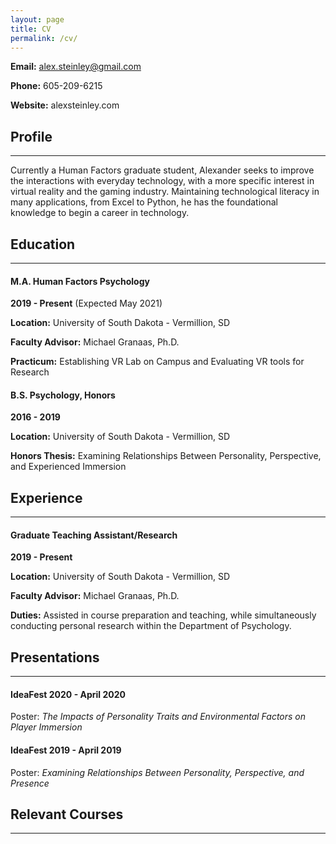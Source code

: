 ```yaml
---
layout: page
title: CV
permalink: /cv/
---
```


**Email:** alex.steinley@gmail.com

**Phone:** 605-209-6215

**Website:** alexsteinley.com 

## Profile

------

Currently a Human Factors graduate student, Alexander seeks to improve the interactions with everyday technology, with a more specific interest in virtual reality and the gaming industry. Maintaining technological literacy in many applications, from Excel to Python, he has the foundational knowledge to begin a career in technology.

## Education

------

#### M.A. Human Factors Psychology

**2019 - Present** (Expected May 2021)

**Location:** University of South Dakota - Vermillion, SD

**Faculty Advisor:** Michael Granaas, Ph.D.

**Practicum:** Establishing VR Lab on Campus and Evaluating VR tools for Research

#### B.S. Psychology, Honors

**2016 - 2019**

**Location:** University of South Dakota - Vermillion, SD

**Honors Thesis:** Examining Relationships Between Personality, Perspective, and Experienced Immersion

## Experience

------

#### Graduate Teaching Assistant/Research

**2019 - Present**

**Location:** University of South Dakota - Vermillion, SD

**Faculty Advisor:** Michael Granaas, Ph.D.

**Duties:** Assisted in course preparation and teaching, while simultaneously conducting personal research within the Department of Psychology. 

## Presentations

------

#### IdeaFest 2020 - April 2020

Poster: *The Impacts of Personality Traits and Environmental Factors on Player Immersion*

#### IdeaFest 2019 - April 2019

Poster: *Examining Relationships Between Personality, Perspective, and Presence*

## Relevant Courses

------

